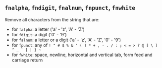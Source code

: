## `fnalpha`, `fndigit`, `fnalnum`, `fnpunct`, `fnwhite`
Remove all characters from the string that are:
- for `falpha`: a letter ('a' - 'z', 'A' - 'Z')
- for `fdigit`: a digit ('0' - '9')
- for `falnum`: a letter or a digit ('a' - 'z', 'A' - 'Z', '0' - '9')
- for `fpunct`: any of ```! " # $ % & ' ( ) * + , - . / : ; < = > ? @ [ \ ] ^ _ ` { | } ~```
- for `fwhite`: space, newline, horizontal and vertical tab, form feed and carriage return
